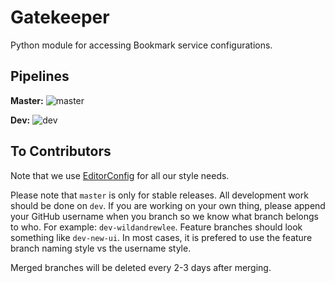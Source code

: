 # Gatekeeper

Python module for accessing Bookmark service configurations.

## Pipelines

**Master:** ![master](https://travis-ci.org/Bookmark-Novels/Bookmark-Config.svg?branch=master)

**Dev:** ![dev](https://travis-ci.org/Bookmark-Novels/Bookmark-Config.svg?branch=dev)

## To Contributors

Note that we use [EditorConfig](http://editorconfig.org/) for all our style needs.

Please note that `master` is only for stable releases. All development work should be done on `dev`. If you are working on your own thing, please append your GitHub username when you branch so we know what branch belongs to who. For example: `dev-wildandrewlee`. Feature branches should look something like `dev-new-ui`. In most cases, it is prefered to use the feature branch naming style vs the username style.

Merged branches will be deleted every 2-3 days after merging.
